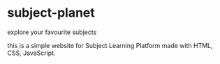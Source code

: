 # subject-planet
explore your favourite subjects

this is a simple website for Subject Learning Platform made with HTML, CSS, JavaScript.
